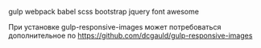  gulp
 webpack
 babel
 scss
 bootstrap
 jquery
 font awesome
 
 При установке gulp-responsive-images может 
 потребоваться дополнительное по
 https://github.com/dcgauld/gulp-responsive-images
 